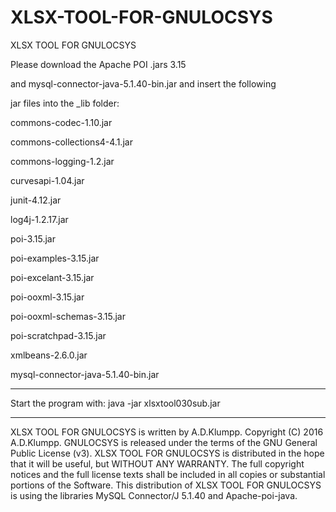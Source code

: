 # XLSX-TOOL-FOR-GNULOCSYS
XLSX TOOL FOR GNULOCSYS

Please download the Apache POI .jars 3.15 

and mysql-connector-java-5.1.40-bin.jar and insert the following

jar files into the _lib folder:


commons-codec-1.10.jar

commons-collections4-4.1.jar

commons-logging-1.2.jar

curvesapi-1.04.jar

junit-4.12.jar

log4j-1.2.17.jar

poi-3.15.jar

poi-examples-3.15.jar

poi-excelant-3.15.jar

poi-ooxml-3.15.jar

poi-ooxml-schemas-3.15.jar

poi-scratchpad-3.15.jar

xmlbeans-2.6.0.jar


mysql-connector-java-5.1.40-bin.jar

-------------------------------

Start the program with: java -jar xlsxtool030sub.jar

-------------------------------


XLSX TOOL FOR GNULOCSYS is written by A.D.Klumpp. Copyright (C) 2016 A.D.Klumpp. 
GNULOCSYS is released under the terms of the GNU General Public License (v3). 
XLSX TOOL FOR GNULOCSYS is distributed in the hope that it will be useful, but WITHOUT ANY WARRANTY. 
The full copyright notices and the full license texts shall be included in all copies or substantial portions of the Software. 
This distribution of XLSX TOOL FOR GNULOCSYS is using the libraries MySQL Connector/J 5.1.40 and Apache-poi-java. 




